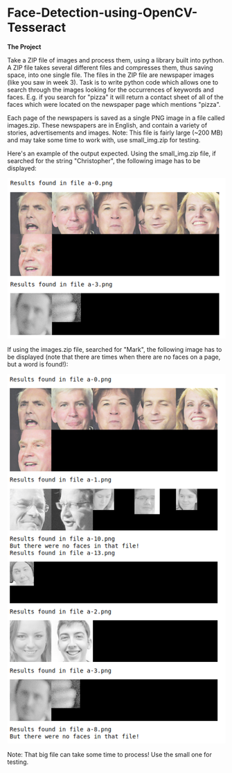 # Face-Detection-using-OpenCV-Tesseract

**The Project**

Take a ZIP file of images and process them, using a library built into python. A ZIP file takes several different files and compresses them, thus saving space, into one single file. The files in the ZIP file are newspaper images (like you saw in week 3). Task is to write python code which allows one to search through the images looking for the occurrences of keywords and faces. E.g. if you search for "pizza" it will return a contact sheet of all of the faces which were located on the newspaper page which mentions "pizza".

Each page of the newspapers is saved as a single PNG image in a file called images.zip. These newspapers are in English, and contain a variety of stories, advertisements and images. Note: This file is fairly large (~200 MB) and may take some time to work with, use small_img.zip for testing.

Here's an example of the output expected. Using the small_img.zip file, if searched for the string "Christopher", the following image has to be displayed:

![alt text](https://github.com/RaajithaMiddi/Face-Detection-using-OpenCV-Tesseract/blob/main/Data/Output/small_project.png)

If using the images.zip file, searched for "Mark", the following image has to be displayed (note that there are times when there are no faces on a page, but a word is found!):

![alt text](https://github.com/RaajithaMiddi/Face-Detection-using-OpenCV-Tesseract/blob/main/Data/Output/large_project.png)

Note: That big file can take some time to process! Use the small one for testing.
